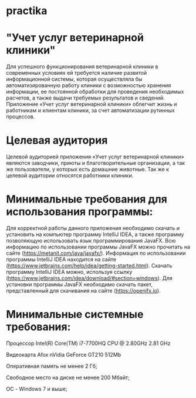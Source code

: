 # practika
# "Учет услуг ветеринарной клиники"
Для успешного функционирования ветеринарной клиники в современных условиях ей требуется наличие развитой информационной системы, которая осуществляла бы автоматизированную работу клиники с возможностью хранения информации, ее постоянной обработки для проведения необходимых расчетов, а также выдачи требуемых результатов и сведений. Приложение «Учет услуг ветеринарной клиники» облегчит жизнь и работникам и клиентам клиники, за счет автоматизации рутинных процессов.
# Целевая аудитория
Целевой аудиторией приложения «Учет услуг ветеринарной клиники» являются заводчики, приюты и благотворительные организации, а так же пользователи, у которых есть домашние животные. Так же к целевой аудитории относятся работники клиники.
# Минимальные требования для использования программы:
Для корректной работы данного приложения необходимо скачать и установить на компьютер программу IntelliJ IDEA, а также программу позволяющую использовать язык программирования JavaFX. Всю информацию по использовании программы JavaFX можно прочитать на сайте (https://metanit.com/java/javafx/). Информация по использовании программы IntelliJ IDEA находится на сайте (https://www.jetbrains.com/help/idea/getting-started.html). Скачать программу IntelliJ IDEA можно, используя ссылку (https://www.jetbrains.com/idea/download/#section=windows). Для установки программы JavaFX необходимо скачать пакет, представленный для скачивания на сайте (https://openjfx.io).
# Минимальные системные требования:
Процессор Intel(R) Core(TM) i7-7700HQ CPU @ 2.80GHz 2.81 GHz 

Видеокарта Afox nVidia GeForce GT210 512Mb

Оперативная память не менее 2 Гб;

Свободное место на диске не менее 200 Мбайт;

ОС - Windows 7 и выше;
